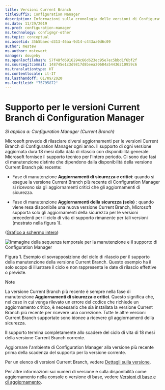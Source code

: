 ```yaml
---
title: Versioni Current Branch
titleSuffix: Configuration Manager
description: Informazioni sulla cronologia delle versioni di Configuration Manager e sulle fasi del servizio offerto.
ms.date: 11/29/2019
ms.prod: configuration-manager
ms.technology: configmgr-other
ms.topic: conceptual
ms.assetid: 35b5baec-d313-46aa-9d14-c443aa0d6c09
author: mestew
ms.author: mstewart
manager: dougeby
ms.openlocfilehash: 57f48fd6916294c66d623ec95e7ec5bbd1f6bf2f
ms.sourcegitcommit: 148745e1c3d9817d8beea20684a54436210959c6
ms.translationtype: HT
ms.contentlocale: it-IT
ms.lasthandoff: 01/09/2020
ms.locfileid: "75795872"
---
```

# <a name="support-for-configuration-manager-current-branch-versions"></a>Supporto per le versioni Current Branch di Configuration Manager

*Si applica a: Configuration Manager (Current Branch)*

Microsoft prevede di rilasciare diversi aggiornamenti per le versioni Current Branch di Configuration Manager ogni anno. Il supporto di ogni versione aggiornata dura 18 mesi dalla data di rilascio con disponibilità generale. Microsoft fornisce il supporto tecnico per l'intero periodo. Ci sono due fasi di manutenzione distinte che dipendono dalla disponibilità della versione Current Branch più recente:

- Fase di manutenzione **Aggiornamenti di sicurezza e critici**: quando si esegue la versione Current Branch più recente di Configuration Manager si ricevono sia gli aggiornamenti critici che gli aggiornamenti di sicurezza.  

- Fase di manutenzione **Aggiornamenti della sicurezza (solo)** : quando viene resa disponibile una nuova versione Current Branch, Microsoft supporta solo gli aggiornamenti della sicurezza per le versioni precedenti per il ciclo di vita di supporto rimanente per tali versioni (mostrato nella figura 1).  

([Grafico a schermo intero](media/servicing_support_timeline.png))

![Immagine della sequenza temporale per la manutenzione e il supporto di Configuration Manager](media/servicing_support_timeline.png)  

Figura 1. Esempio di sovrapposizione del ciclo di rilascio per il supporto della manutenzione della versione Current Branch. Questo esempio ha il solo scopo di illustrare il ciclo e non rappresenta le date di rilascio effettive o previste.

> [!NOTE]  
> La versione Current Branch più recente è sempre nella fase di manutenzione **Aggiornamenti di sicurezza e critici**. Questo significa che, nel caso in cui venga rilevato un errore del codice che richiede un aggiornamento critico, è necessario che sia installata la versione Current Branch più recente per ricevere una correzione. Tutte le altre versioni Current Branch supportate sono idonee a ricevere gli aggiornamenti della sicurezza.
>
> Il supporto termina completamente allo scadere del ciclo di vita di 18 mesi della versione Current Branch corrente.
>
> Aggiornare l'ambiente di Configuration Manager alla versione più recente prima della scadenza del supporto per la versione corrente.

Per un elenco di versioni Current Branch, vedere [Dettagli sulla versione](/sccm/core/servers/manage/updates#version-details).

Per altre informazioni sui numeri di versione e sulla disponibilità come aggiornamento nella console o versione di base, vedere [Versioni di base e di aggiornamento](/sccm/core/servers/manage/updates#bkmk_Baselines).
